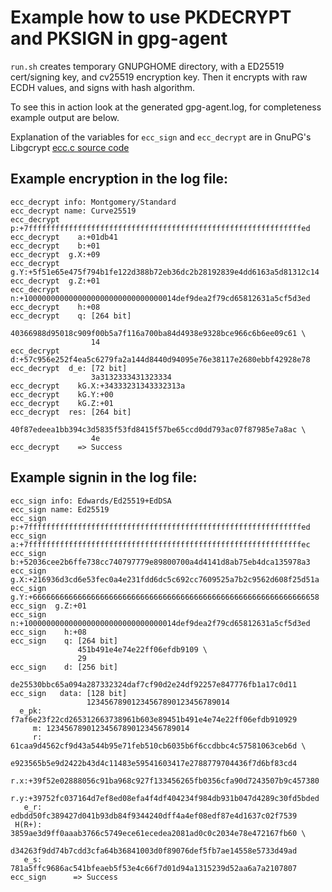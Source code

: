 # Example how to use PKDECRYPT and PKSIGN in gpg-agent

`run.sh` creates temporary GNUPGHOME directory, with a ED25519 cert/signing key, and cv25519 encryption key.
Then it encrypts with raw ECDH values, and signs with hash algorithm.

To see this in action look at the generated gpg-agent.log, for completeness example output are below.

Explanation of the variables for `ecc_sign` and `ecc_decrypt` are in GnuPG's Libgcrypt [ecc.c source code](https://github.com/gpg/libgcrypt/blob/ccfa9f2c1427b40483984198c3df41f8057f69f8/cipher/ecc.c#L888-L915)

## Example encryption in the log file:

```
ecc_decrypt info: Montgomery/Standard
ecc_decrypt name: Curve25519
ecc_decrypt    p:+7fffffffffffffffffffffffffffffffffffffffffffffffffffffffffffffed
ecc_decrypt    a:+01db41
ecc_decrypt    b:+01
ecc_decrypt  g.X:+09
ecc_decrypt  g.Y:+5f51e65e475f794b1fe122d388b72eb36dc2b28192839e4dd6163a5d81312c14
ecc_decrypt  g.Z:+01
ecc_decrypt    n:+1000000000000000000000000000000014def9dea2f79cd65812631a5cf5d3ed
ecc_decrypt    h:+08
ecc_decrypt    q: [264 bit]
                  40366988d95018c909f00b5a7f116a700ba84d4938e9328bce966c6b6ee09c61 \
                  14
ecc_decrypt    d:+57c956e252f4ea5c6279fa2a144d8440d94095e76e38117e2680ebbf42928e78
ecc_decrypt  d_e: [72 bit]
                  3a3132333431323334
ecc_decrypt    kG.X:+34333231343332313a
ecc_decrypt    kG.Y:+00
ecc_decrypt    kG.Z:+01
ecc_decrypt  res: [264 bit]
                  40f87edeea1bb394c3d5835f53fd8415f57be65ccd0dd793ac07f87985e7a8ac \
                  4e
ecc_decrypt    => Success
```

## Example signin in the log file:

```
ecc_sign info: Edwards/Ed25519+EdDSA
ecc_sign name: Ed25519
ecc_sign    p:+7fffffffffffffffffffffffffffffffffffffffffffffffffffffffffffffed
ecc_sign    a:+7fffffffffffffffffffffffffffffffffffffffffffffffffffffffffffffec
ecc_sign    b:+52036cee2b6ffe738cc740797779e89800700a4d4141d8ab75eb4dca135978a3
ecc_sign  g.X:+216936d3cd6e53fec0a4e231fdd6dc5c692cc7609525a7b2c9562d608f25d51a
ecc_sign  g.Y:+6666666666666666666666666666666666666666666666666666666666666658
ecc_sign  g.Z:+01
ecc_sign    n:+1000000000000000000000000000000014def9dea2f79cd65812631a5cf5d3ed
ecc_sign    h:+08
ecc_sign    q: [264 bit]
               451b491e4e74e22ff06efdb9109 \
               29
ecc_sign    d: [256 bit]
               de25530bbc65a094a287332324daf7cf90d2e24df92257e847776fb1a17c0d11
ecc_sign   data: [128 bit]
                 12345678901234567890123456789014
  e_pk: f7af6e23f22cd265312663738961b603e89451b491e4e74e22ff06efdb910929
     m: 12345678901234567890123456789014
     r: 61caa9d4562cf9d43a544b95e71feb510cb6035b6f6ccdbbc4c57581063ceb6d \
        e923565b5e9d2422b43d4c11483e59541603417e2788779704436f7d6bf83cd4
   r.x:+39f52e02888056c91ba968c927f133456265fb0356cfa90d7243507b9c457380
   r.y:+39752fc037164d7ef8ed08efa4f4df404234f984db931b047d4289c30fd5bded
   e_r: edbdd50fc389427d041b93db84f9344240dff4a4ef08edf87e4d1637c02f7539
 H(R+): 3859ae3d9ff0aaab3766c5749ece61ecedea2081ad0c0c2034e78e472167fb60 \
        d34263f9dd74b7cdd3cfa64b36841003d0f89076def5fb7ae14558e5733d49ad
   e_s: 781a5ffc9686ac541bfeaeb5f53e4c66f7d01d94a1315239d52aa6a7a2107807
ecc_sign      => Success
```
